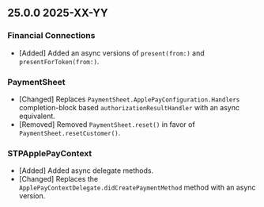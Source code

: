 ## 25.0.0 2025-XX-YY
### Financial Connections
* [Added] Added an async versions of `present(from:)` and `presentForToken(from:)`.

### PaymentSheet
* [Changed] Replaces `PaymentSheet.ApplePayConfiguration.Handlers` completion-block based `authorizationResultHandler` with an async equivalent.
* [Removed] Removed `PaymentSheet.reset()` in favor of `PaymentSheet.resetCustomer()`.

### STPApplePayContext
* [Added] Added async delegate methods.
* [Changed] Replaces the `ApplePayContextDelegate.didCreatePaymentMethod` method with an async version.

